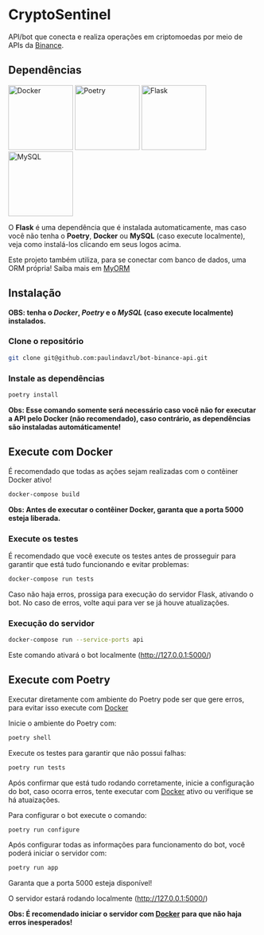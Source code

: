 # CryptoSentinel

API/bot que conecta e realiza operações em criptomoedas por meio de APIs da [Binance](https://binance.com/).

## Dependências

<a href="https://www.docker.com/" target="_blank"><img src="https://github.com/user-attachments/assets/94c615fb-79d1-46b3-848e-667f9e312716" alt="Docker" width="130" height="130" title="usa Docker para manter a consistência do projeto em todas as máquinas"></a>
<a href="https://python-poetry.org/docs/" target="_blank"><img src="https://github.com/user-attachments/assets/5be6ef37-662a-4319-8a7f-f0ed1b15ba37" alt="Poetry" width="130" height="130" title="usa Poetry para gerenciar dependências"></a>
<a href="https://flask.palletsprojects.com/en/stable/installation/" target="_blank"><img src="https://github.com/user-attachments/assets/034ef091-fb20-4193-8945-71dd748b053c" alt="Flask" width="130" height="130" title="usa Flask para criar a API"></a>
<a href="https://www.mysql.com/downloads/" target="_blank"><img src="https://github.com/user-attachments/assets/629d1c03-6807-48d5-9fa5-6e12b3446e1e" alt="MySQL" width="130" height="130" titlle="usa MySQL como SGDB"></a>

O **Flask** é uma dependência que é instalada automaticamente, mas caso você não tenha o **Poetry**, **Docker** ou **MySQL** (caso execute localmente), veja como instalá-los clicando em seus logos acima.

Este projeto também utiliza, para se conectar com banco de dados, uma ORM própria! Saíba mais em [MyORM](https://github.com/paulindavzl/my-orm/)

## Instalação

**OBS: tenha o _Docker_, _Poetry_ e o _MySQL_ (caso execute localmente) instalados.**

### Clone o repositório

```bash
git clone git@github.com:paulindavzl/bot-binance-api.git
```

### Instale as dependências 

```bash
poetry install
```

**Obs: Esse comando somente será necessário caso você não for executar a API pelo Docker (não recomendado), caso contrário, as dependências são instaladas automáticamente!**

## Execute com Docker

É recomendado que todas as ações sejam realizadas com o contêiner Docker ativo!

```bash
docker-compose build
```

**Obs: Antes de executar o contêiner Docker, garanta que a porta 5000 esteja liberada.**

### Execute os testes

É recomendado que você execute os testes antes de prosseguir para garantir que está tudo funcionando e evitar problemas:

```bash
docker-compose run tests
```

Caso não haja erros, prossiga para execução do servidor Flask, ativando o bot. No caso de erros, volte aqui para ver se já houve atualizações.

### Execução do servidor

```bash
docker-compose run --service-ports api
```

Este comando ativará o bot localmente (http://127.0.0.1:5000/)

## Execute com Poetry

Executar diretamente com ambiente do Poetry pode ser que gere erros, para evitar isso execute com [Docker](#Execute-com-Docker)

Inicie o ambiente do Poetry com:

```bash
poetry shell
```

Execute os testes para garantir que não possui falhas:

```bash
poetry run tests
```

Após confirmar que está tudo rodando corretamente, inicie a configuração do bot, caso ocorra erros, tente executar com [Docker](#Execute-com-Docker) ativo ou verifique se há atuaizações.

Para configurar o bot execute o comando:

```bash
poetry run configure
```

Após configurar todas as informações para funcionamento do bot, você poderá iniciar o servidor com:

```bash
poetry run app
```

Garanta que a porta 5000 esteja disponível!

O servidor estará rodando localmente (http://127.0.0.1:5000/)

**Obs: É recomendado iniciar o servidor com [Docker](#Execute-com-Docker) para que não haja erros inesperados!**